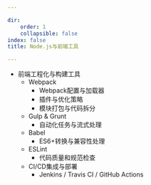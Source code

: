 ```yaml
--- 

dir:
    order: 1
    collapsible: false
index: false
title: Node.js与前端工具

---
```


- 前端工程化与构建工具
    - Webpack
      - Webpack配置与加载器
      - 插件与优化策略
      - 模块打包与代码拆分
    - Gulp & Grunt
      - 自动化任务与流式处理
    - Babel
      - ES6+转换与兼容性处理
    - ESLint
      - 代码质量和规范检查
    - CI/CD集成与部署
      - Jenkins / Travis CI / GitHub Actions